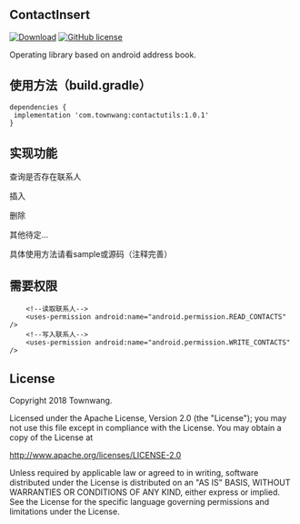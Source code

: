 ## ContactInsert
[![Download](https://api.bintray.com/packages/townwang/ContactInsert/contactutils/images/download.svg)](https://bintray.com/townwang/ContactInsert/contactutils/_latestVersion)
[![GitHub license](https://img.shields.io/badge/license-Apache%20License%202.0-blue.svg?style=flat)](http://www.apache.org/licenses/LICENSE-2.0)

Operating library based on android address book.

## 使用方法（build.gradle）

```
dependencies {
 implementation 'com.townwang:contactutils:1.0.1'
}
```
## 实现功能

查询是否存在联系人

插入

删除

其他待定...

具体使用方法请看sample或源码（注释完善）

## 需要权限

```
    <!--读取联系人-->
    <uses-permission android:name="android.permission.READ_CONTACTS" />
    <!--写入联系人-->
    <uses-permission android:name="android.permission.WRITE_CONTACTS" />
```


## License
Copyright 2018 Townwang.

Licensed under the Apache License, Version 2.0 (the "License");
you may not use this file except in compliance with the License.
You may obtain a copy of the License at

   http://www.apache.org/licenses/LICENSE-2.0

Unless required by applicable law or agreed to in writing, software
distributed under the License is distributed on an "AS IS" BASIS,
WITHOUT WARRANTIES OR CONDITIONS OF ANY KIND, either express or implied.
See the License for the specific language governing permissions and
limitations under the License.
